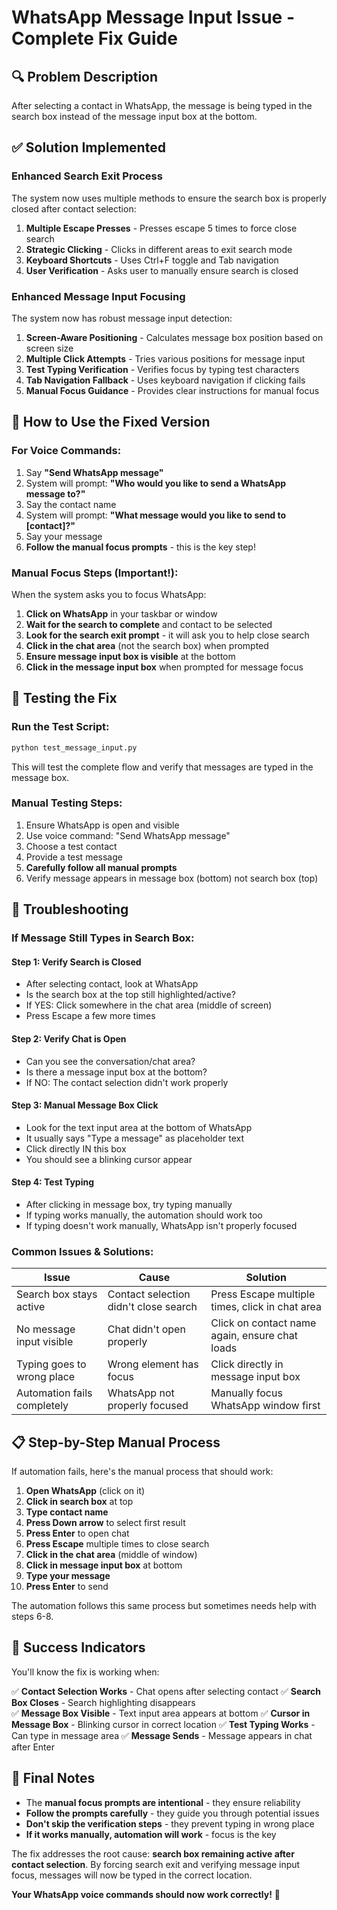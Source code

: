 # WhatsApp Message Input Issue - Complete Fix Guide

## 🔍 **Problem Description**
After selecting a contact in WhatsApp, the message is being typed in the search box instead of the message input box at the bottom.

## ✅ **Solution Implemented**

### **Enhanced Search Exit Process**
The system now uses multiple methods to ensure the search box is properly closed after contact selection:

1. **Multiple Escape Presses** - Presses escape 5 times to force close search
2. **Strategic Clicking** - Clicks in different areas to exit search mode
3. **Keyboard Shortcuts** - Uses Ctrl+F toggle and Tab navigation
4. **User Verification** - Asks user to manually ensure search is closed

### **Enhanced Message Input Focusing**
The system now has robust message input detection:

1. **Screen-Aware Positioning** - Calculates message box position based on screen size
2. **Multiple Click Attempts** - Tries various positions for message input
3. **Test Typing Verification** - Verifies focus by typing test characters
4. **Tab Navigation Fallback** - Uses keyboard navigation if clicking fails
5. **Manual Focus Guidance** - Provides clear instructions for manual focus

## 🎯 **How to Use the Fixed Version**

### **For Voice Commands:**
1. Say **"Send WhatsApp message"**
2. System will prompt: **"Who would you like to send a WhatsApp message to?"**
3. Say the contact name
4. System will prompt: **"What message would you like to send to [contact]?"**
5. Say your message
6. **Follow the manual focus prompts** - this is the key step!

### **Manual Focus Steps (Important!):**
When the system asks you to focus WhatsApp:

1. **Click on WhatsApp** in your taskbar or window
2. **Wait for the search to complete** and contact to be selected
3. **Look for the search exit prompt** - it will ask you to help close search
4. **Click in the chat area** (not the search box) when prompted
5. **Ensure message input box is visible** at the bottom
6. **Click in the message input box** when prompted for message focus

## 🧪 **Testing the Fix**

### **Run the Test Script:**
```bash
python test_message_input.py
```

This will test the complete flow and verify that messages are typed in the message box.

### **Manual Testing Steps:**
1. Ensure WhatsApp is open and visible
2. Use voice command: "Send WhatsApp message"
3. Choose a test contact
4. Provide a test message
5. **Carefully follow all manual prompts**
6. Verify message appears in message box (bottom) not search box (top)

## 🔧 **Troubleshooting**

### **If Message Still Types in Search Box:**

#### **Step 1: Verify Search is Closed**
- After selecting contact, look at WhatsApp
- Is the search box at the top still highlighted/active?
- If YES: Click somewhere in the chat area (middle of screen)
- Press Escape a few more times

#### **Step 2: Verify Chat is Open**
- Can you see the conversation/chat area?
- Is there a message input box at the bottom?
- If NO: The contact selection didn't work properly

#### **Step 3: Manual Message Box Click**
- Look for the text input area at the bottom of WhatsApp
- It usually says "Type a message" as placeholder text
- Click directly IN this box
- You should see a blinking cursor appear

#### **Step 4: Test Typing**
- After clicking in message box, try typing manually
- If typing works manually, the automation should work too
- If typing doesn't work manually, WhatsApp isn't properly focused

### **Common Issues & Solutions:**

| Issue | Cause | Solution |
|-------|--------|----------|
| Search box stays active | Contact selection didn't close search | Press Escape multiple times, click in chat area |
| No message input visible | Chat didn't open properly | Click on contact name again, ensure chat loads |
| Typing goes to wrong place | Wrong element has focus | Click directly in message input box |
| Automation fails completely | WhatsApp not properly focused | Manually focus WhatsApp window first |

## 📋 **Step-by-Step Manual Process**

If automation fails, here's the manual process that should work:

1. **Open WhatsApp** (click on it)
2. **Click in search box** at top
3. **Type contact name** 
4. **Press Down arrow** to select first result
5. **Press Enter** to open chat
6. **Press Escape** multiple times to close search
7. **Click in the chat area** (middle of window)
8. **Click in message input box** at bottom
9. **Type your message**
10. **Press Enter** to send

The automation follows this same process but sometimes needs help with steps 6-8.

## 🎯 **Success Indicators**

You'll know the fix is working when:

✅ **Contact Selection Works** - Chat opens after selecting contact
✅ **Search Box Closes** - Search highlighting disappears  
✅ **Message Box Visible** - Text input area appears at bottom
✅ **Cursor in Message Box** - Blinking cursor in correct location
✅ **Test Typing Works** - Can type in message area
✅ **Message Sends** - Message appears in chat after Enter

## 🚀 **Final Notes**

- The **manual focus prompts are intentional** - they ensure reliability
- **Follow the prompts carefully** - they guide you through potential issues
- **Don't skip the verification steps** - they prevent typing in wrong place
- **If it works manually, automation will work** - focus is the key

The fix addresses the root cause: **search box remaining active after contact selection**. By forcing search exit and verifying message input focus, messages will now be typed in the correct location.

**Your WhatsApp voice commands should now work correctly!** 🎉